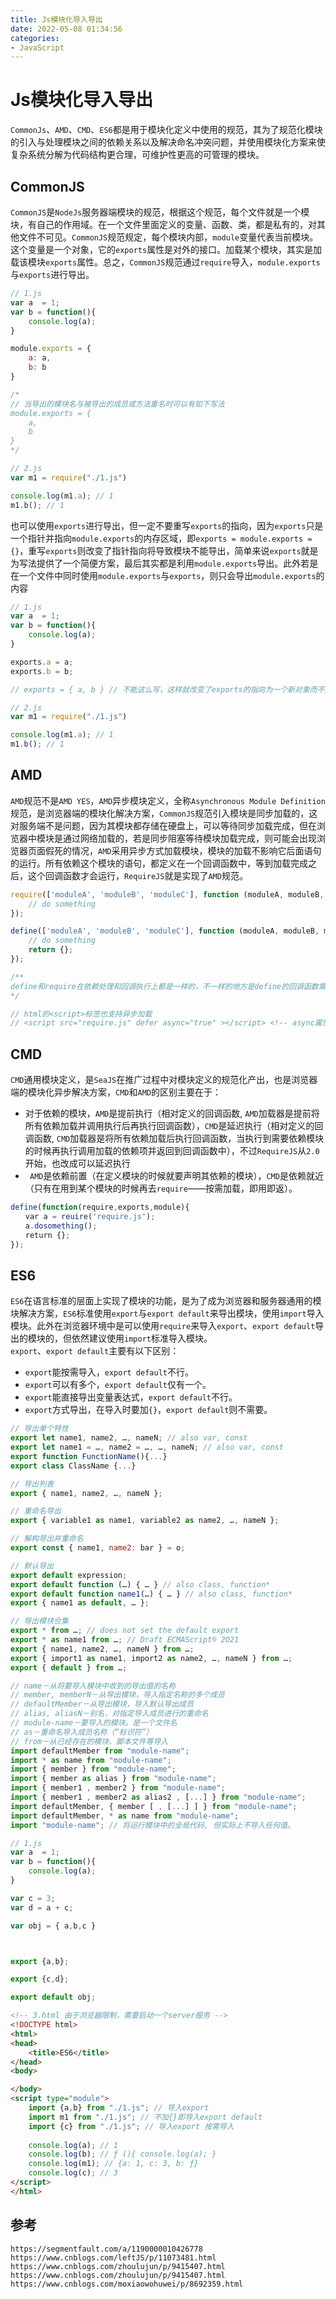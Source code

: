 ```yaml
---
title: Js模块化导入导出
date: 2022-05-08 01:34:56
categories: 
- JavaScript
---
```

# Js模块化导入导出
`CommonJs`、`AMD`、`CMD`、`ES6`都是用于模块化定义中使用的规范，其为了规范化模块的引入与处理模块之间的依赖关系以及解决命名冲突问题，并使用模块化方案来使复杂系统分解为代码结构更合理，可维护性更高的可管理的模块。

## CommonJS
`CommonJS`是`NodeJs`服务器端模块的规范，根据这个规范，每个文件就是一个模块，有自己的作用域。在一个文件里面定义的变量、函数、类，都是私有的，对其他文件不可见。`CommonJS`规范规定，每个模块内部，`module`变量代表当前模块。这个变量是一个对象，它的`exports`属性是对外的接口。加载某个模块，其实是加载该模块`exports`属性。总之，`CommonJS`规范通过`require`导入，`module.exports`与`exports`进行导出。


```javascript
// 1.js
var a  = 1;
var b = function(){
    console.log(a);
}

module.exports = {
    a: a,
    b: b
}

/*
// 当导出的模块名与被导出的成员或方法重名时可以有如下写法
module.exports = {
    a,
    b
}
*/
```

```javascript
// 2.js
var m1 = require("./1.js")

console.log(m1.a); // 1
m1.b(); // 1

```
 也可以使用`exports`进行导出，但一定不要重写`exports`的指向，因为`exports`只是一个指针并指向`module.exports`的内存区域，即`exports = module.exports = {}`，重写`exports`则改变了指针指向将导致模块不能导出，简单来说`exports`就是为写法提供了一个简便方案，最后其实都是利用`module.exports`导出。此外若是在一个文件中同时使用`module.exports`与`exports`，则只会导出`module.exports`的内容

```javascript
// 1.js
var a  = 1;
var b = function(){
    console.log(a);
}

exports.a = a;
exports.b = b;

// exports = { a, b } // 不能这么写，这样就改变了exports的指向为一个新对象而不是module.exports
```

```javascript
// 2.js
var m1 = require("./1.js")

console.log(m1.a); // 1
m1.b(); // 1
```

## AMD
`AMD`规范不是`AMD YES`，`AMD`异步模块定义，全称`Asynchronous Module Definition`规范，是浏览器端的模块化解决方案，`CommonJS`规范引入模块是同步加载的，这对服务端不是问题，因为其模块都存储在硬盘上，可以等待同步加载完成，但在浏览器中模块是通过网络加载的，若是同步阻塞等待模块加载完成，则可能会出现浏览器页面假死的情况，`AMD`采用异步方式加载模块，模块的加载不影响它后面语句的运行。所有依赖这个模块的语句，都定义在一个回调函数中，等到加载完成之后，这个回调函数才会运行，`RequireJS`就是实现了`AMD`规范。

```javascript
require(['moduleA', 'moduleB', 'moduleC'], function (moduleA, moduleB, moduleC){
    // do something
});

define(['moduleA', 'moduleB', 'moduleC'], function (moduleA, moduleB, moduleC){
    // do something
    return {};
});

/**
define和require在依赖处理和回调执行上都是一样的，不一样的地方是define的回调函数需要有return语句返回模块对象(注意是对象)，这样define定义的模块才能被其他模块引用；require的回调函数不需要return语句，无法被别的模块引用
*/

// html的<script>标签也支持异步加载
// <script src="require.js" defer async="true" ></script> <!-- async属性表明这个文件需要异步加载，避免网页失去响应。IE不支持这个属性，只支持defer，所以把defer也写上。 -->
```

## CMD
`CMD`通用模块定义，是`SeaJS`在推广过程中对模块定义的规范化产出，也是浏览器端的模块化异步解决方案，`CMD`和`AMD`的区别主要在于：
* 对于依赖的模块，`AMD`是提前执行（相对定义的回调函数, `AMD`加载器是提前将所有依赖加载并调用执行后再执行回调函数），`CMD`是延迟执行（相对定义的回调函数, `CMD`加载器是将所有依赖加载后执行回调函数，当执行到需要依赖模块的时候再执行调用加载的依赖项并返回到回调函数中），不过`RequireJS`从`2.0`开始，也改成可以延迟执行
* ` AMD`是依赖前置（在定义模块的时候就要声明其依赖的模块），`CMD`是依赖就近（只有在用到某个模块的时候再去`require`——按需加载，即用即返）。


```javascript
define(function(require,exports,module){
　　var a = reuire('require.js');
　　a.dosomething();
　　return {};
});
```

## ES6
`ES6`在语言标准的层面上实现了模块的功能，是为了成为浏览器和服务器通用的模块解决方案，`ES6`标准使用`export`与`export default`来导出模块，使用`import`导入模块。此外在浏览器环境中是可以使用`require`来导入`export`、`export default`导出的模块的，但依然建议使用`import`标准导入模块。  
`export`、`export default`主要有以下区别：

* `export`能按需导入，`export default`不行。
* `export`可以有多个，`export default`仅有一个。
* `export`能直接导出变量表达式，`export default`不行。
* `export`方式导出，在导入时要加`{}`，`export default`则不需要。


```javascript
// 导出单个特性
export let name1, name2, …, nameN; // also var, const
export let name1 = …, name2 = …, …, nameN; // also var, const
export function FunctionName(){...}
export class ClassName {...}

// 导出列表
export { name1, name2, …, nameN };

// 重命名导出
export { variable1 as name1, variable2 as name2, …, nameN };

// 解构导出并重命名
export const { name1, name2: bar } = o;

// 默认导出
export default expression;
export default function (…) { … } // also class, function*
export default function name1(…) { … } // also class, function*
export { name1 as default, … };

// 导出模块合集
export * from …; // does not set the default export
export * as name1 from …; // Draft ECMAScript® 2O21
export { name1, name2, …, nameN } from …;
export { import1 as name1, import2 as name2, …, nameN } from …;
export { default } from …;
```

```javascript
// name－从将要导入模块中收到的导出值的名称
// member, memberN－从导出模块，导入指定名称的多个成员
// defaultMember－从导出模块，导入默认导出成员
// alias, aliasN－别名，对指定导入成员进行的重命名
// module-name－要导入的模块。是一个文件名
// as－重命名导入成员名称（“标识符”）
// from－从已经存在的模块、脚本文件等导入
import defaultMember from "module-name";
import * as name from "module-name";
import { member } from "module-name";
import { member as alias } from "module-name";
import { member1 , member2 } from "module-name";
import { member1 , member2 as alias2 , [...] } from "module-name";
import defaultMember, { member [ , [...] ] } from "module-name";
import defaultMember, * as name from "module-name";
import "module-name"; // 将运行模块中的全局代码, 但实际上不导入任何值。
```

```javascript
// 1.js
var a  = 1;
var b = function(){
    console.log(a);
}

var c = 3;
var d = a + c;

var obj = { a,b,c }



export {a,b};

export {c,d};

export default obj;
```

```html
<!-- 3.html 由于浏览器限制，需要启动一个server服务 -->
<!DOCTYPE html>
<html>
<head>
    <title>ES6</title>
</head>
<body>

</body>
<script type="module">
    import {a,b} from "./1.js"; // 导入export
    import m1 from "./1.js"; // 不加{}即导入export default 
    import {c} from "./1.js"; // 导入export 按需导入
    
    console.log(a); // 1
    console.log(b); // ƒ (){ console.log(a); }
    console.log(m1); // {a: 1, c: 3, b: ƒ}
    console.log(c); // 3
</script>
</html>
```


## 参考

```
https://segmentfault.com/a/1190000010426778
https://www.cnblogs.com/leftJS/p/11073481.html
https://www.cnblogs.com/zhoulujun/p/9415407.html
https://www.cnblogs.com/zhoulujun/p/9415407.html
https://www.cnblogs.com/moxiaowohuwei/p/8692359.html
```
